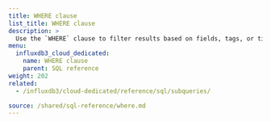 ```yaml
---
title: WHERE clause
list_title: WHERE clause
description: > 
  Use the `WHERE` clause to filter results based on fields, tags, or timestamps.
menu:
  influxdb3_cloud_dedicated:
    name: WHERE clause
    parent: SQL reference
weight: 202
related:
  - /influxdb3/cloud-dedicated/reference/sql/subqueries/

source: /shared/sql-reference/where.md
---
```


<!-- 
The content of this page is at /content/shared/sql-reference/where.md
-->
